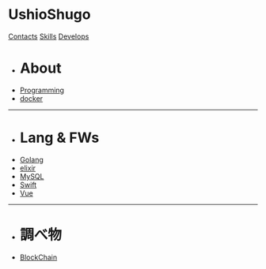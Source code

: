 UshioShugo
==========

[Contacts](index.md)
[Skills](skills.md)
[Develops]()

  * # About
  * [Programming](programming/index.md)
  * [docker](docker/index.md)
  ----
  * # Lang & FWs
  * [Golang](golang/index.md)
  * [elixir](elixir/index.md)
  * [MySQL](mysql/index.md)
  * [Swift](swift/index.md)
  * [Vue](vue/index.md)
  ----
  * # 調べ物
  * [BlockChain](blockchain/index.md)
